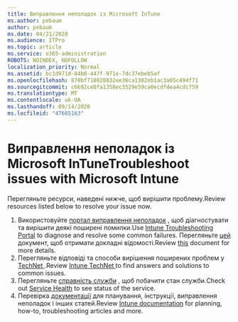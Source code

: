 ```yaml
---
title: Виправлення неполадок із Microsoft InTune
ms.author: pebaum
author: pebaum
ms.date: 04/21/2020
ms.audience: ITPro
ms.topic: article
ms.service: o365-administration
ROBOTS: NOINDEX, NOFOLLOW
localization_priority: Normal
ms.assetid: bc1d971d-84b0-447f-971e-7dc37ebeb5af
ms.openlocfilehash: 870bf718028832ee36ca1382eb1ac3a05c494f71
ms.sourcegitcommit: c6692ce0fa1358ec3529e59ca0ecdfdea4cdc759
ms.translationtype: MT
ms.contentlocale: uk-UA
ms.lasthandoff: 09/14/2020
ms.locfileid: "47665163"
---
```

# <a name="troubleshoot-issues-with-microsoft-intune"></a><span data-ttu-id="521c4-102">Виправлення неполадок із Microsoft InTune</span><span class="sxs-lookup"><span data-stu-id="521c4-102">Troubleshoot issues with Microsoft Intune</span></span>

<span data-ttu-id="521c4-103">Перегляньте ресурси, наведені нижче, щоб вирішити проблему.</span><span class="sxs-lookup"><span data-stu-id="521c4-103">Review resources listed below to resolve your issue now.</span></span>
  
1. <span data-ttu-id="521c4-104">Використовуйте [портал виправлення неполадок](https://devicemanagement.microsoft.com/#blade/Microsoft_Intune_DeviceSettings/TroubleshootBlade) , щоб діагностувати та вирішити деякі поширені помилки.</span><span class="sxs-lookup"><span data-stu-id="521c4-104">Use [Intune Troubleshooting Portal](https://devicemanagement.microsoft.com/#blade/Microsoft_Intune_DeviceSettings/TroubleshootBlade) to diagnose and resolve some common failures.</span></span> <span data-ttu-id="521c4-105">Перегляньте [цей](https://docs.microsoft.com/intune/help-desk-operators) документ, щоб отримати докладні відомості.</span><span class="sxs-lookup"><span data-stu-id="521c4-105">Review [this](https://docs.microsoft.com/intune/help-desk-operators) document for more details.</span></span>  
2. <span data-ttu-id="521c4-106">Перегляньте відповіді та способи вирішення поширених проблем у [TechNet ](https://social.technet.microsoft.com/forums/home?forum=microsoftintuneprod).</span><span class="sxs-lookup"><span data-stu-id="521c4-106">Review [Intune TechNet ](https://social.technet.microsoft.com/forums/home?forum=microsoftintuneprod)to find answers and solutions to common issues.</span></span>  
3. <span data-ttu-id="521c4-107">Перегляньте [справність служби](https://portal.office.com/AdminPortal/Home#/servicehealth) , щоб побачити стан служби.</span><span class="sxs-lookup"><span data-stu-id="521c4-107">Check out [Service Health](https://portal.office.com/AdminPortal/Home#/servicehealth) to see status of the service.</span></span>   
4. <span data-ttu-id="521c4-108">Перевірка [документації](https://docs.microsoft.com/intune/) для планування, інструкції, виправлення неполадок і інших статей.</span><span class="sxs-lookup"><span data-stu-id="521c4-108">Review [Intune documentation](https://docs.microsoft.com/intune/) for planning, how-to, troubleshooting articles and more.</span></span> 